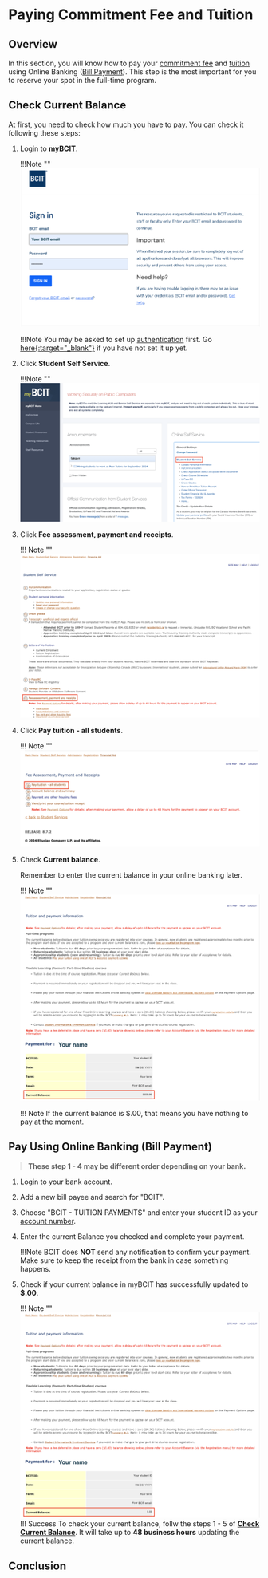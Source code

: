 # **Paying Commitment Fee and Tuition**

## Overview
In this section, you will know how to pay your [commitment fee](glossary.md\#commitment-fee) and [tuition](glossary.md\#tuition) using Online Banking ([Bill Payment](glossary.md/#bill-payment)). This step is the most important for you to reserve your spot in the full-time program. 


## Check Current Balance
At first, you need to check how much you have to pay. You can check it following these steps: 

1. Login to **<u>[myBCIT](https://my.bcit.ca/)</u>**.

    !!!Note ""
        ![Image of login page](..\Assets\paying-tuition-image\login.png)

    !!!Note
        You may be asked to set up [authentication](glossary.md\#authentication) first. 
        Go <u>[here](https://kb.bcit.ca/student/setting-up-multi-factor-authentication-3416){:target="_blank"}</u> if you have not set it up yet.

2. Click **Student Self Service**.

    !!!Note ""
        ![Image of Student Self Service](..\Assets\paying-tuition-image\student-selfservice.png)

3. Click **Fee assessment, payment and receipts**.

    !!! Note ""
        ![Image of Fee assessment, payment, and receipts](..\Assets\paying-tuition-image\fee-assessment.png)

4. Click **Pay tuition - all students**.

    !!! Note ""
        ![Image of Pay tuition - all students](..\Assets\paying-tuition-image\pay-tuition.png)

5. Check **Current balance**.
    
    Remember to enter the current balance in your online banking later.

    !!! Note ""
        ![Image of Current balance](..\Assets\paying-tuition-image\current-balance.png)

    !!! Note
        If the current balance is $.00, that means you have nothing to pay at the moment. 

## Pay Using Online Banking (Bill Payment)

>**These step 1 - 4 may be different order depending on your bank.**

1. Login to your bank account.
2. Add a new bill payee and search for "BCIT".
3. Choose "BCIT - TUITION PAYMENTS" and enter your student ID as your [account number](glossary.md\#account-number).
4. Enter the current Balance you checked and complete your payment.

    <!-- if you do not like the indentation, in stead of tab, putting '>' in front of !!! would be another option -->
    !!!Note
        BCIT does **NOT** send any notification to confirm your payment. Make sure to keep the receipt from the bank in case something happens.

5. Check if your current balance in myBCIT has successfully updated to **$.00**.

    !!! Note ""
        ![Image of Student Self Service](..\Assets\paying-tuition-image\current-balance-after.png)
    !!! Success
        To check your current balance, follw the steps 1 - 5 of **[Check Current Balance](#check-current-balance)**. 
        It will take up to **48 business hours** updating the current balance.



## Conclusion
